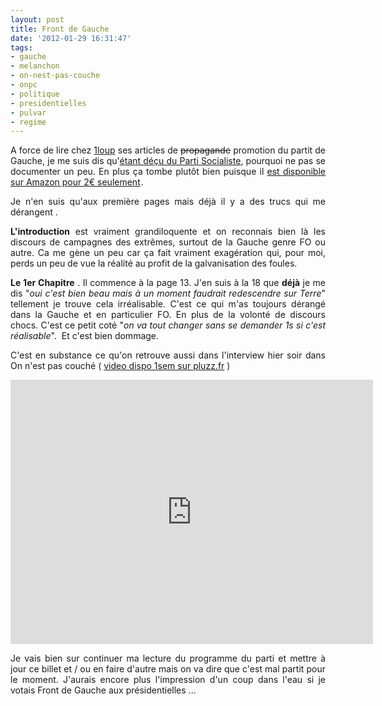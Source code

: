 ```yaml
---
layout: post
title: Front de Gauche
date: '2012-01-29 16:31:47'
tags:
- gauche
- melanchon
- on-nest-pas-couche
- onpc
- politique
- presidentielles
- pulvar
- regime
---
```


<p style="text-align: justify;">A force de lire chez <a href="http://1loup.net/" target="_blank">1loup</a> ses articles de <del>propagande</del> promotion du partit de Gauche, je me suis dis qu'<a title="Je ne voterais pas pour la gauche aux présidentielles" href="http://clawfire.net/je-ne-voterais-pas-pour-la-gauche-aux-presidentielles/" target="_blank">étant déçu du Parti Socialiste</a>, pourquoi ne pas se documenter un peu. En plus ça tombe plutôt bien puisque il <a href="http://www.amazon.fr/gp/product/2290040649/ref=as_li_ss_tl?ie=UTF8&amp;tag=clasblo-21&amp;linkCode=as2&amp;camp=1642&amp;creative=19458&amp;creativeASIN=2290040649">est disponible sur Amazon pour 2€ seulement</a><img style="border: none !important; margin: 0px !important;" src="http://www.assoc-amazon.fr/e/ir?t=clasblo-21&amp;l=as2&amp;o=8&amp;a=2290040649" alt="" width="1" height="1" border="0" />.</p>
<p style="text-align: justify;">Je n'en suis qu'aux première pages mais déjà il y a des trucs qui me dérangent .</p>
<p style="text-align: justify;"><strong>L'introduction</strong> est vraiment grandiloquente et on reconnais bien là les discours de campagnes des extrêmes, surtout de la Gauche genre FO ou autre. Ca me gène un peu car ça fait vraiment exagération qui, pour moi, perds un peu de vue la réalité au profit de la galvanisation des foules.</p>
<p style="text-align: justify;"><strong>Le 1er Chapitre</strong> . Il commence à la page 13. J'en suis à la 18 que <strong>déjà</strong> je me dis "<em>oui c'est bien beau mais à un moment faudrait redescendre sur Terre</em>" tellement je trouve cela irréalisable. C'est ce qui m'as toujours dérangé dans la Gauche et en particulier FO. En plus de la volonté de discours chocs. C'est ce petit coté "<em>on va tout changer sans se demander 1s si c'est réalisable</em>".  Et c'est bien dommage.</p>
<p style="text-align: justify;">C'est en substance ce qu'on retrouve aussi dans l'interview hier soir dans On n'est pas couché ( <a href="http://www.pluzz.fr/on-n-est-pas-couche-2012-01-28-23h00.html" target="_blank">video dispo 1sem sur pluzz.fr</a> )</p>
<p style="text-align: justify;"><iframe src="http://www.youtube-nocookie.com/embed/L3xFqlFUO9U?rel=0" frameborder="0" width="580" height="423"></iframe></p>
<p style="text-align: justify;">Je vais bien sur continuer ma lecture du programme du parti et mettre à jour ce billet et / ou en faire d'autre mais on va dire que c'est mal partit pour le moment. J'aurais encore plus l'impression d'un coup dans l'eau si je votais Front de Gauche aux présidentielles ...</p>